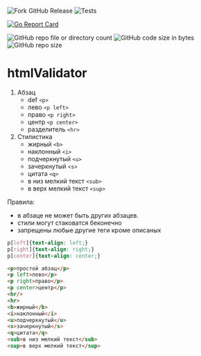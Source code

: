 ![Fork GitHub Release](https://img.shields.io/github/v/release/fRead-dev/htmlValidator)
![Tests](https://github.com/fRead-dev/htmlValidator/actions/workflows/go-test.yml/badge.svg)

[![Go Report Card](https://goreportcard.com/badge/github.com/fRead-dev/TimeRules)](https://goreportcard.com/report/github.com/fRead-dev/htmlValidator)

![GitHub repo file or directory count](https://img.shields.io/github/directory-file-count/fRead-dev/htmlValidator?color=orange)
![GitHub code size in bytes](https://img.shields.io/github/languages/code-size/fRead-dev/htmlValidator?color=green)
![GitHub repo size](https://img.shields.io/github/repo-size/fRead-dev/htmlValidator)


# htmlValidator

1. Абзац
    - def `<p>`
    - лево `<p left>`
    - право `<p right>`
    - центр `<p center>`
    - разделитель `<hr>`
2. Стилистика
    - жирный `<b>`
    - наклонный `<i>`
    - подчеркнутый `<u>`
    - зачеркнутый `<s>`
    - цитата `<q>`
    - в низ мелкий текст `<sub>`
    - в верх мелкий текст `<sup>`

Правила:

- в абзаце не может быть других абзацев. 
- стили могут стаковатся беконечно
- запрещены любые другие теги кроме описаных


```css
p[left]{text-align: left;}
p[right]{text-align: right;}
p[center]{text-align: center;}
```

```html
<p>простой абзац</p>
<p left>лево</p>
<p right>право</p>
<p center>центр</p>
<hr/>
<hr>
<b>жирный</b>
<i>наклонный</i>
<u>подчеркнутый</u>
<s>зачеркнутый</s>
<q>цитата</q>
<sub>в низ мелкий текст</sub>
<sup>в верх мелкий текст</sup>
```
